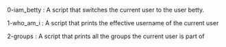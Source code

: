 0-iam_betty             : A script that switches the current user to the user betty.

1-who_am_i              : A script that prints the effective username of the current user

2-groups	        : A script that prints all the groups the current user is part of
